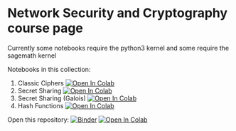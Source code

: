 # Network Security and Cryptography course page

Currently some notebooks require the python3 kernel and some require the sagemath kernel 

Notebooks in this collection:
1. Classic Ciphers [![Open In Colab](https://colab.research.google.com/assets/colab-badge.svg)](https://colab.research.google.com/github/gverticale/network-security-and-cryptography/blob/master/Classic%20ciphers.ipynb)
2. Secret Sharing [![Open In Colab](https://colab.research.google.com/assets/colab-badge.svg)](https://colab.research.google.com/github/gverticale/network-security-and-cryptography/blob/master/Secret%20Sharing.ipynb)
3. Secret Sharing (Galois) [![Open In Colab](https://colab.research.google.com/assets/colab-badge.svg)](https://colab.research.google.com/github/gverticale/network-security-and-cryptography/blob/master/Secret%20Sharing%20(gf).ipynb)
4. Hash Functions [![Open In Colab](https://colab.research.google.com/assets/colab-badge.svg)](https://colab.research.google.com/github/gverticale/network-security-and-cryptography/blob/master/Hash%20Functions.ipynb)


Open this repository:
[![Binder](https://mybinder.org/badge_logo.svg)](https://mybinder.org/v2/gh/gverticale/network-security-and-cryptography/HEAD)
[![Open In Colab](https://colab.research.google.com/assets/colab-badge.svg)](https://colab.research.google.com/github/gverticale/network-security-and-cryptography/blob/master)